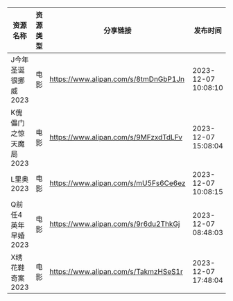 | 资源名称          | 资源类型 | 分享链接                                 | 发布时间                |
| ------------- | ---- | ------------------------------------ | ------------------- |
| J今年圣诞很挪威2023  | 电影   | https://www.alipan.com/s/8tmDnGbP1Jn | 2023-12-07 10:08:10 |
| K傀儡门之惊天魔局2023 | 电影   | https://www.alipan.com/s/9MFzxdTdLFv | 2023-12-07 15:08:04 |
| L里奥2023       | 电影   | https://www.alipan.com/s/mU5Fs6Ce6ez | 2023-12-07 10:08:15 |
| Q前任4英年早婚2023  | 电影   | https://www.alipan.com/s/9r6du2ThkGj | 2023-12-07 08:48:03 |
| X绣花鞋奇案2023    | 电影   | https://www.alipan.com/s/TakmzHSeS1r | 2023-12-07 17:48:04 |
